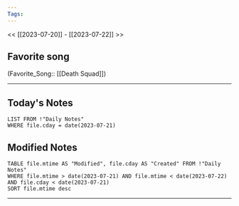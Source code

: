 ```yaml
---
Tags:
---
```

<< [[2023-07-20]] - [[2023-07-22]] >>
## Favorite song
(Favorite_Song:: [[Death Squad]])

___
## Today's Notes
```dataview
LIST FROM !"Daily Notes"
WHERE file.cday = date(2023-07-21)
```
## Modified Notes
```dataview
TABLE file.mtime AS "Modified", file.cday AS "Created" FROM !"Daily Notes" 
WHERE file.mtime > date(2023-07-21) AND file.mtime < date(2023-07-22) AND file.cday < date(2023-07-21)
SORT file.mtime desc
```
___
